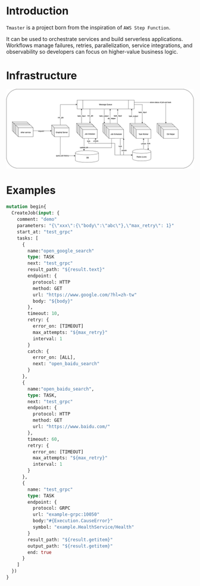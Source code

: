 # Introduction
`Tmaster` is a project born from the inspiration of `AWS Step Function`.

It can be used to orchestrate services and build serverless applications. Workflows manage failures, retries, parallelization, service integrations, and observability so developers can focus on higher-value business logic.

# Infrastructure

![infrastructure](infra.png)


# Examples

```graphql
mutation begin{
  CreateJob(input: {
    comment: "demo"
    parameters: "{\"xxx\":{\"body\":\"abc\"},\"max_retry\": 1}"
    start_at: "test_grpc"
    tasks: [
      {
        name:"open_google_search"
        type: TASK
        next: "test_grpc"
        result_path: "${result.text}"
        endpoint: {
          protocol: HTTP
          method: GET
          url: "https://www.google.com/?hl=zh-tw"
          body: "${body}"
        },
        timeout: 10,
        retry: {
          error_on: [TIMEOUT]
          max_attempts: "${max_retry}"
          interval: 1
        }
		catch: {
          error_on: [ALL],
          next: "open_baidu_search"
        }
      },
      {
        name:"open_baidu_search",
        type: TASK,
        next: "test_grpc"
        endpoint: {
          protocol: HTTP
          method: GET
          url: "https://www.baidu.com/"
        },
        timeout: 60,
        retry: {
          error_on: [TIMEOUT]
          max_attempts: "${max_retry}"
          interval: 1
        }
      },
      {
        name: "test_grpc"
        type: TASK
        endpoint: {
          protocol: GRPC
          url: "example-grpc:10050"
          body:"#{Execution.CauseError}"
          symbol: "example.HealthService/Health"
        }
        result_path: "${result.getitem}"
        output_path: "${result.getitem}"
        end: true
      }
    ]
  })
}
```
